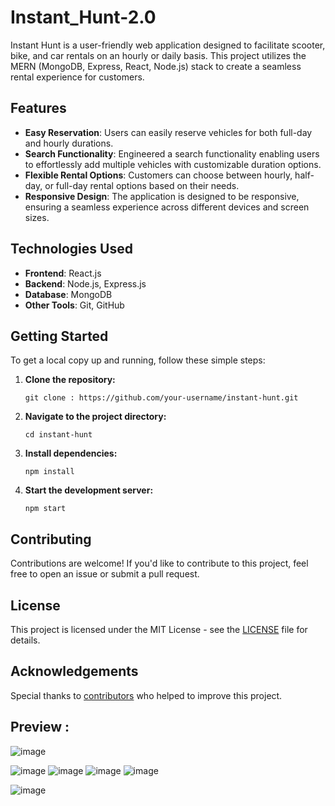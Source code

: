 # Instant_Hunt-2.0

Instant Hunt is a user-friendly web application designed to facilitate scooter, bike, and car rentals on an hourly or daily basis. This project utilizes the MERN (MongoDB, Express, React, Node.js) stack to create a seamless rental experience for customers.

## Features

- **Easy Reservation**: Users can easily reserve vehicles for both full-day and hourly durations.
- **Search Functionality**: Engineered a search functionality enabling users to effortlessly add multiple vehicles with customizable duration options.
- **Flexible Rental Options**: Customers can choose between hourly, half-day, or full-day rental options based on their needs.
- **Responsive Design**: The application is designed to be responsive, ensuring a seamless experience across different devices and screen sizes.

## Technologies Used

- **Frontend**: React.js
- **Backend**: Node.js, Express.js
- **Database**: MongoDB
- **Other Tools**: Git, GitHub

## Getting Started

To get a local copy up and running, follow these simple steps:

1. **Clone the repository:**
   ```
   git clone : https://github.com/your-username/instant-hunt.git
   ```

2. **Navigate to the project directory:**
   ```
   cd instant-hunt
   ```

3. **Install dependencies:**
   ```
   npm install
   ```

4. **Start the development server:**
   ```
   npm start
   ```

## Contributing

Contributions are welcome! If you'd like to contribute to this project, feel free to open an issue or submit a pull request.

## License

This project is licensed under the MIT License - see the [LICENSE](LICENSE) file for details.

## Acknowledgements

Special thanks to [contributors](CONTRIBUTORS.md) who helped to improve this project.


## Preview :

![image](https://github.com/Rishi01Prince/Easy-Reach-2.0/assets/117525650/ac5afad2-843d-4b1f-8392-eb831432fc78)

![image](https://github.com/Rishi01Prince/Easy-Reach-2.0/assets/117525650/a9ee3dfd-300f-41d8-ae93-deaf26c8e4d9)
![image](https://github.com/Rishi01Prince/Easy-Reach-2.0/assets/117525650/6d334d45-e33f-466e-b854-cc3c3e79532a)
![image](https://github.com/Rishi01Prince/Easy-Reach-2.0/assets/117525650/be517865-a408-4a07-8cb1-47e8acc70e2b)
![image](https://github.com/Rishi01Prince/Easy-Reach-2.0/assets/117525650/d8d6f0f5-8788-4da4-a0e6-d3d63fcb3fb7)


![image](https://github.com/Rishi01Prince/Easy-Reach-2.0/assets/117525650/516d35d0-1341-4c39-ae21-e486c6b8676a)
